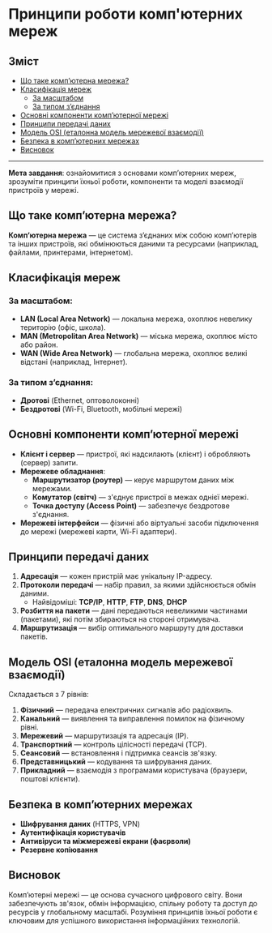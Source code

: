 # Принципи роботи комп'ютерних мереж

## Зміст

- [Що таке комп’ютерна мережа?](#що-таке-компютерна-мережа)
- [Класифікація мереж](#класифікація-мереж)
  - [За масштабом](#за-масштабом)
  - [За типом з’єднання](#за-типом-зєднання)
- [Основні компоненти комп’ютерної мережі](#основні-компоненти-компютерної-мережі)
- [Принципи передачі даних](#принципи-передачі-даних)
- [Модель OSI (еталонна модель мережевої взаємодії)](#модель-osi-еталонна-модель-мережевої-взаємодії)
- [Безпека в комп’ютерних мережах](#безпека-в-компютерних-мережах)
- [Висновок](#висновок)

---
**Мета завдання**: ознайомитися з основами комп’ютерних мереж, зрозуміти принципи їхньої роботи, компоненти та моделі взаємодії пристроїв у мережі.

## Що таке комп’ютерна мережа?

**Комп’ютерна мережа** — це система з’єднаних між собою комп’ютерів та інших пристроїв, які обмінюються даними та ресурсами (наприклад, файлами, принтерами, інтернетом).

## Класифікація мереж

### За масштабом:

- **LAN (Local Area Network)** — локальна мережа, охоплює невелику територію (офіс, школа).
- **MAN (Metropolitan Area Network)** — міська мережа, охоплює місто або район.
- **WAN (Wide Area Network)** — глобальна мережа, охоплює великі відстані (наприклад, Інтернет).

### За типом з’єднання:

- **Дротові** (Ethernet, оптоволоконні)
- **Бездротові** (Wi-Fi, Bluetooth, мобільні мережі)

## Основні компоненти комп’ютерної мережі

- **Клієнт і сервер** — пристрої, які надсилають (клієнт) і обробляють (сервер) запити.
- **Мережеве обладнання**:
  - **Маршрутизатор (роутер)** — керує маршрутом даних між мережами.
  - **Комутатор (світч)** — з'єднує пристрої в межах однієї мережі.
  - **Точка доступу (Access Point)** — забезпечує бездротове з'єднання.
- **Мережеві інтерфейси** — фізичні або віртуальні засоби підключення до мережі (мережеві карти, Wi-Fi адаптери).

## Принципи передачі даних

1. **Адресація** — кожен пристрій має унікальну IP-адресу.
2. **Протоколи передачі** — набір правил, за якими здійснюється обмін даними.
   - Найвідоміші: **TCP/IP**, **HTTP**, **FTP**, **DNS**, **DHCP**
3. **Розбиття на пакети** — дані передаються невеликими частинами (пакетами), які потім збираються на стороні отримувача.
4. **Маршрутизація** — вибір оптимального маршруту для доставки пакетів.

## Модель OSI (еталонна модель мережевої взаємодії)

Складається з 7 рівнів:

1. **Фізичний** — передача електричних сигналів або радіохвиль.
2. **Канальний** — виявлення та виправлення помилок на фізичному рівні.
3. **Мережевий** — маршрутизація та адресація (IP).
4. **Транспортний** — контроль цілісності передачі (TCP).
5. **Сеансовий** — встановлення і підтримка сеансів зв'язку.
6. **Представницький** — кодування та шифрування даних.
7. **Прикладний** — взаємодія з програмами користувача (браузери, поштові клієнти).

## Безпека в комп’ютерних мережах

- **Шифрування даних** (HTTPS, VPN)
- **Аутентифікація користувачів**
- **Антивіруси та міжмережеві екрани (фаєрволи)**
- **Резервне копіювання**

## Висновок

Комп’ютерні мережі — це основа сучасного цифрового світу. Вони забезпечують зв'язок, обмін інформацією, спільну роботу та доступ до ресурсів у глобальному масштабі. Розуміння принципів їхньої роботи є ключовим для успішного використання інформаційних технологій.
